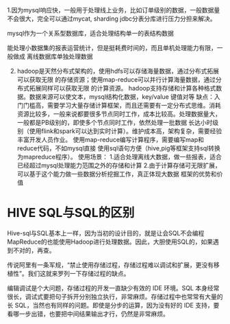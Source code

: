 1.因为mysql响应快，一般用于处理线上业务，比如订单级别的数据，一般数据量不会很大，完全可以通过mycat, sharding jdbc分表分库进行压力分担来解决。

mysql作为一个关系型数据库，适合处理结构单一的表结构数据

能处理小数据集的报表运营统计，但是挺耗费时间的，而且单机处理能力有限，一般做成  离线数据库单独处理数据

2.  hadoop是天然分布式架构的，使用hdfs可以存储海量数据，通过分布式拓展可以获取无限  的存储资源；使用map-reduce可以并行计算海量数据，通过分布式拓展同样可以获取无限  的计算资源。
   hadoop支持存储和计算各种格式数据。数据来源可以使文本，mysql结构化数据，key/value 键值对等
   缺点：入门门槛高，需要学习大量存储计算框架，而且还需要有一定分布式思维。消耗资源比较多，一般来说都要很多节点同时工作，成本比较高。处理数据量大，一般都是PB级别的，即使多个节点同时工作，依然处理一批数据  长达小时级别（使用flink和spark可以达到实时计算）。维护成本高，架构复杂，需要经验丰富开发人员作业。
   使用map-reduce编写计算程序，需要编写map和reduce代码，不如mysql直接  使用sql语句方便（hive,pig等框架支持sql转换为mapreduce程序）。
   使用场景： 1.适合处理离线大数据，做一些报表，适合已经超过mysql处理能力范围之外的存储和计算 
   2.由于计算存储可无限扩展，可以基于这个能力做一些数据分析挖掘工作，真正体现大数据  框架的优势和价值



# HIVE SQL与SQL的区别

Hive-sql与SQL基本上一样，因为当初的设计目的，就是让会SQL不会编程MapReduce的也能使用Hadoop进行处理数据。因此，大胆使用SQL的，如果遇到不对的，再查。

传说阿里有一条军规，“禁止使用存储过程，存储过程难以调试和扩展，更没有移植性”。我们这就来罗列一下存储过程的缺点。

编辑调试是个大问题，存储过程的开发一直缺少有效的 IDE 环境。SQL 本身经常很长，调试式要把句子拆开分别独立执行，非常麻烦。存储过程中也常常有大量的长 SQL，当然也有同样的问题。即使是分步的运算，因为没有好的 IDE 支持，要看哪一步出错，也要把中间结果输出才行，仍然是非常麻烦。

